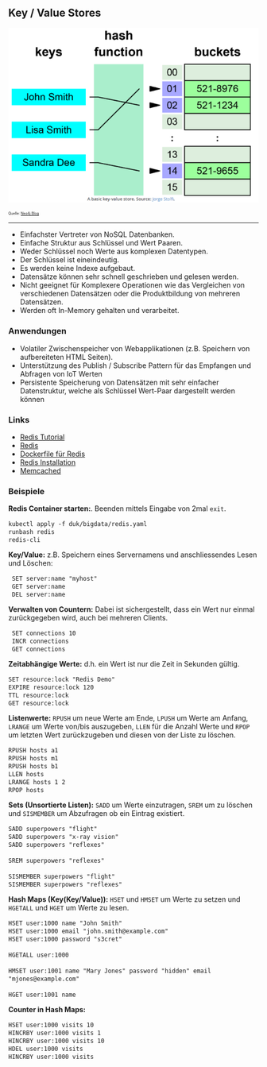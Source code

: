 Key / Value Stores
------------------

![KeyValue](../images/KeyValue.png)

<p style="font-size: 0.5em">Quelle: <a href="https://neo4j.com/blog/aggregate-stores-tour/">Neo4j Blog</a></p>

---

- Einfachster Vertreter von NoSQL Datenbanken.
- Einfache Struktur aus Schlüssel und Wert Paaren.
- Weder Schlüssel noch Werte aus komplexen Datentypen.
- Der Schlüssel ist eineindeutig.
- Es werden keine Indexe aufgebaut. 
- Datensätze können sehr schnell geschrieben und gelesen werden.
- Nicht geeignet für Komplexere Operationen wie das Vergleichen von verschiedenen Datensätzen oder die Produktbildung von mehreren
Datensätzen.
- Werden oft In-Memory gehalten und verarbeitet.

### Anwendungen

- Volatiler Zwischenspeicher von Webapplikationen (z.B. Speichern von aufbereiteten HTML Seiten).
- Unterstützung des Publish / Subscribe Pattern für das Empfangen und Abfragen von IoT Werten
- Persistente Speicherung von Datensätzen mit sehr einfacher Datenstruktur, welche als Schlüssel Wert-Paar dargestellt werden können

### Links

- [Redis Tutorial](http://try.redis.io/)
- [Redis](https://redis.io/)
- [Dockerfile für Redis](https://github.com/docker-library/redis)
- [Redis Installation](https://wiki.ubuntuusers.de/Redis/)
- [Memcached](https://memcached.org/)

### Beispiele

**Redis Container starten:**. Beenden mittels Eingabe von 2mal `exit`.

    kubectl apply -f duk/bigdata/redis.yaml
    runbash redis
    redis-cli

**Key/Value:** z.B. Speichern eines Servernamens und anschliessendes Lesen und Löschen:

	 SET server:name "myhost"
	 GET server:name 
	 DEL server:name
 
**Verwalten von Countern:** Dabei ist sichergestellt, dass ein Wert nur einmal zurückgegeben wird, auch bei mehreren Clients.

	 SET connections 10
	 INCR connections 
	 GET connections

**Zeitabhängige Werte:** d.h. ein Wert ist nur die Zeit in Sekunden gültig.

	SET resource:lock "Redis Demo"
	EXPIRE resource:lock 120
	TTL resource:lock
	GET resource:lock 

**Listenwerte:** `RPUSH` um neue Werte am Ende, `LPUSH` um Werte am Anfang, `LRANGE` um Werte von/bis auszugeben,
`LLEN` für die Anzahl Werte und `RPOP` um letzten Wert zurückzugeben und diesen von der Liste zu löschen.

	RPUSH hosts a1
	RPUSH hosts m1
	RPUSH hosts b1
	LLEN hosts
	LRANGE hosts 1 2
	RPOP hosts
	
**Sets (Unsortierte Listen):** `SADD` um Werte einzutragen, `SREM` um zu löschen und `SISMEMBER` um Abzufragen ob ein Eintrag existiert.

	SADD superpowers "flight"
	SADD superpowers "x-ray vision"
	SADD superpowers "reflexes"
	
	SREM superpowers "reflexes"
		
	SISMEMBER superpowers "flight"
	SISMEMBER superpowers "reflexes" 

**Hash Maps (Key(Key/Value)):** `HSET` und `HMSET` um Werte zu setzen und `HGETALL` und `HGET` um Werte zu lesen. 

	HSET user:1000 name "John Smith"
	HSET user:1000 email "john.smith@example.com"
	HSET user:1000 password "s3cret"
	
	HGETALL user:1000
	
	HMSET user:1001 name "Mary Jones" password "hidden" email "mjones@example.com"
	
	HGET user:1001 name

**Counter in Hash Maps:**

    HSET user:1000 visits 10
    HINCRBY user:1000 visits 1 
    HINCRBY user:1000 visits 10 
    HDEL user:1000 visits
    HINCRBY user:1000 visits 		
	 
